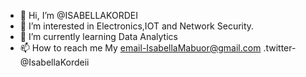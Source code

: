 - 👋 Hi, I’m @ISABELLAKORDEI
- 👀 I’m interested in Electronics,IOT and Network Security.
- 🌱 I’m currently learning Data Analytics 
- 📫 How to reach me 
  My email-IsabellaMabuor@gmail.com
 .twitter-@IsabellaKordeii

<!---
ISABELLAKORDEI/ISABELLAKORDEI is a ✨ special ✨ repository because its `README.md` (this file) appears on your GitHub profile.
You can click the Preview link to take a look at your changes.
--->
